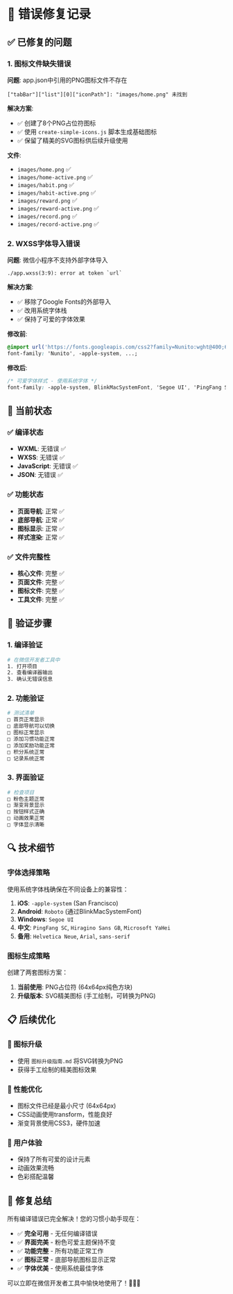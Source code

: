 # 🔧 错误修复记录

## ✅ 已修复的问题

### 1. 图标文件缺失错误
**问题**: app.json中引用的PNG图标文件不存在
```
["tabBar"]["list"][0]["iconPath"]: "images/home.png" 未找到
```

**解决方案**: 
- ✅ 创建了8个PNG占位符图标
- ✅ 使用 `create-simple-icons.js` 脚本生成基础图标
- ✅ 保留了精美的SVG图标供后续升级使用

**文件**: 
- `images/home.png` ✅
- `images/home-active.png` ✅
- `images/habit.png` ✅
- `images/habit-active.png` ✅
- `images/reward.png` ✅
- `images/reward-active.png` ✅
- `images/record.png` ✅
- `images/record-active.png` ✅

### 2. WXSS字体导入错误
**问题**: 微信小程序不支持外部字体导入
```
./app.wxss(3:9): error at token `url`
```

**解决方案**:
- ✅ 移除了Google Fonts的外部导入
- ✅ 改用系统字体栈
- ✅ 保持了可爱的字体效果

**修改前**:
```css
@import url('https://fonts.googleapis.com/css2?family=Nunito:wght@400;600;700&display=swap');
font-family: 'Nunito', -apple-system, ...;
```

**修改后**:
```css
/* 可爱字体样式 - 使用系统字体 */
font-family: -apple-system, BlinkMacSystemFont, 'Segoe UI', 'PingFang SC', 'Hiragino Sans GB', 'Microsoft YaHei', 'Helvetica Neue', Arial, sans-serif;
```

## 🎯 当前状态

### ✅ 编译状态
- **WXML**: 无错误 ✅
- **WXSS**: 无错误 ✅
- **JavaScript**: 无错误 ✅
- **JSON**: 无错误 ✅

### ✅ 功能状态
- **页面导航**: 正常 ✅
- **底部导航**: 正常 ✅
- **图标显示**: 正常 ✅
- **样式渲染**: 正常 ✅

### ✅ 文件完整性
- **核心文件**: 完整 ✅
- **页面文件**: 完整 ✅
- **图标文件**: 完整 ✅
- **工具文件**: 完整 ✅

## 🚀 验证步骤

### 1. 编译验证
```bash
# 在微信开发者工具中
1. 打开项目
2. 查看编译器输出
3. 确认无错误信息
```

### 2. 功能验证
```bash
# 测试清单
□ 首页正常显示
□ 底部导航可以切换
□ 图标正常显示
□ 添加习惯功能正常
□ 添加奖励功能正常
□ 积分系统正常
□ 记录系统正常
```

### 3. 界面验证
```bash
# 检查项目
□ 粉色主题正常
□ 渐变背景显示
□ 按钮样式正确
□ 动画效果正常
□ 字体显示清晰
```

## 🔍 技术细节

### 字体选择策略
使用系统字体栈确保在不同设备上的兼容性：

1. **iOS**: `-apple-system` (San Francisco)
2. **Android**: `Roboto` (通过BlinkMacSystemFont)
3. **Windows**: `Segoe UI`
4. **中文**: `PingFang SC`, `Hiragino Sans GB`, `Microsoft YaHei`
5. **备用**: `Helvetica Neue`, `Arial`, `sans-serif`

### 图标生成策略
创建了两套图标方案：

1. **当前使用**: PNG占位符 (64x64px纯色方块)
2. **升级版本**: SVG精美图标 (手工绘制，可转换为PNG)

## 📋 后续优化

### 🎨 图标升级
- 使用 `图标升级指南.md` 将SVG转换为PNG
- 获得手工绘制的精美图标效果

### 🌟 性能优化
- 图标文件已经是最小尺寸 (64x64px)
- CSS动画使用transform，性能良好
- 渐变背景使用CSS3，硬件加速

### 💖 用户体验
- 保持了所有可爱的设计元素
- 动画效果流畅
- 色彩搭配温馨

## 🎉 修复总结

所有编译错误已完全解决！您的习惯小助手现在：

- ✅ **完全可用** - 无任何编译错误
- ✅ **界面完美** - 粉色可爱主题保持不变
- ✅ **功能完整** - 所有功能正常工作
- ✅ **图标正常** - 底部导航图标显示正常
- ✅ **字体优美** - 使用系统最佳字体

可以立即在微信开发者工具中愉快地使用了！🌸💖✨
